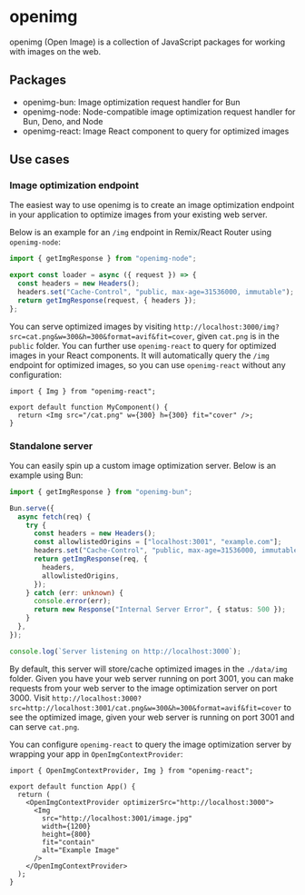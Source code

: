 # openimg

openimg (Open Image) is a collection of JavaScript packages for working with images on the web.

## Packages

- openimg-bun: Image optimization request handler for Bun
- openimg-node: Node-compatible image optimization request handler for Bun, Deno, and Node
- openimg-react: Image React component to query for optimized images

## Use cases

### Image optimization endpoint

The easiest way to use openimg is to create an image optimization endpoint in your application to optimize images from your existing web server.

Below is an example for an `/img` endpoint in Remix/React Router using `openimg-node`:

```typescript
import { getImgResponse } from "openimg-node";

export const loader = async ({ request }) => {
  const headers = new Headers();
  headers.set("Cache-Control", "public, max-age=31536000, immutable");
  return getImgResponse(request, { headers });
};
```

You can serve optimized images by visiting `http://localhost:3000/img?src=cat.png&w=300&h=300&format=avif&fit=cover`, given `cat.png` is in the `public` folder. You can further use `openimg-react` to query for optimized images in your React components. It will automatically query the `/img` endpoint for optimized images, so you can use `openimg-react` without any configuration:

```tsx
import { Img } from "openimg-react";

export default function MyComponent() {
  return <Img src="/cat.png" w={300} h={300} fit="cover" />;
}
```

### Standalone server

You can easily spin up a custom image optimization server. Below is an example using Bun:

```typescript
import { getImgResponse } from "openimg-bun";

Bun.serve({
  async fetch(req) {
    try {
      const headers = new Headers();
      const allowlistedOrigins = ["localhost:3001", "example.com"];
      headers.set("Cache-Control", "public, max-age=31536000, immutable");
      return getImgResponse(req, {
        headers,
        allowlistedOrigins,
      });
    } catch (err: unknown) {
      console.error(err);
      return new Response("Internal Server Error", { status: 500 });
    }
  },
});

console.log(`Server listening on http://localhost:3000`);
```

By default, this server will store/cache optimized images in the `./data/img` folder. Given you have your web server running on port 3001, you can make requests from your web server to the image optimization server on port 3000. Visit `http://localhost:3000?src=http://localhost:3001/cat.png&w=300&h=300&format=avif&fit=cover` to see the optimized image, given your web server is running on port 3001 and can serve `cat.png`.

You can configure `openimg-react` to query the image optimization server by wrapping your app in `OpenImgContextProvider`:

```tsx
import { OpenImgContextProvider, Img } from "openimg-react";

export default function App() {
  return (
    <OpenImgContextProvider optimizerSrc="http://localhost:3000">
      <Img
        src="http://localhost:3001/image.jpg"
        width={1200}
        height={800}
        fit="contain"
        alt="Example Image"
      />
    </OpenImgContextProvider>
  );
}
```